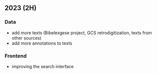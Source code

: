 ## 2023 (2H)
### Data
- add more texts (Bibelexgese project, GCS retrodigitization, texts from other sources)
- add more annotations to texts
### Frontend
- improving the search interface
